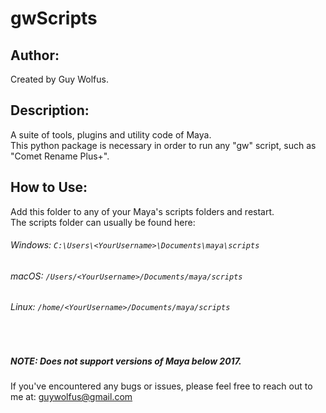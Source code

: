 # gwScripts

## Author:
Created by Guy Wolfus.

## Description:
A suite of tools, plugins and utility code of Maya.
<br>This python package is necessary in order to run  any "gw" script, such as "Comet Rename Plus+".


## How to Use:
Add this folder to any of your Maya's scripts folders and restart.
<br>The scripts folder can usually be found here:

###### Windows: `C:\Users\<YourUsername>\Documents\maya\scripts`

###### macOS: `/Users/<YourUsername>/Documents/maya/scripts`

###### Linux: `/home/<YourUsername>/Documents/maya/scripts`

<br>

##### NOTE: Does not support versions of Maya below 2017.
If you've encountered any bugs or issues, please feel free to reach out to me at: guywolfus@gmail.com
